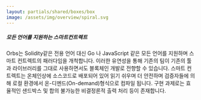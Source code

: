```yaml
---
layout: partials/shared/boxes/box
image: /assets/img/overview/spiral.svg
---
```


##### 모든 언어를 지원하는 스마트컨트렉트

Orbs는 Solidity같은 전용 언어 대신 Go 나 JavaScript 같은 모든 언어를 지원하며 스마트 컨트렉트의 패러다임을 개척합니다. 이러한 유연성을 통해 기존의 팀이 기존의 툴과 라이브러리를 그대로 사용하면서도 블록체인 개발로 전향할 수 있습니다. 스마트 컨트렉트는 온체인상에 소스코드로 배포되어 있어 읽기 쉬우며 더 안전하며 검증자들에 의해 로컬 환경에서 온-디멘드(On-demand)형식으로 컴파일 됩니다. 구현 과제로는 효율적인 샌드박스 및 합의 불가능한 비결정론적 출력 처리 등이 존재합니다.
